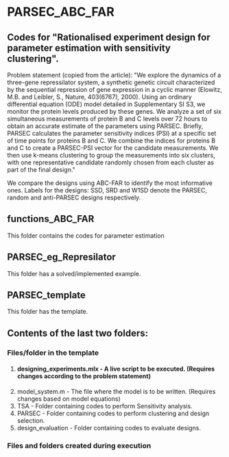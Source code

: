 # PARSEC_ABC_FAR

## Codes for "Rationalised experiment design for parameter estimation with sensitivity clustering".

Problem statement (copied from the article): "We explore the dynamics of a three-gene repressilator system, a synthetic genetic circuit characterized by the sequential repression of gene expression in a cyclic manner (Elowitz, M.B. and Leibler, S., Nature, 403(6767), 2000). Using an ordinary differential equation (ODE) model detailed in Supplementary SI S3, we monitor the protein levels produced by these genes. We analyze a set of six simultaneous measurements of protein B and C levels over 72 hours to obtain an accurate estimate of the parameters using PARSEC. Briefly, PARSEC calculates the parameter sensitivity indices (PSI) at a specific set of time points for proteins B and C. We combine the indices for proteins B and C to create a PARSEC-PSI vector for the candidate measurements. We then use k-means clustering to group the measurements into six clusters, with one representative candidate randomly chosen from each cluster as part of the final design."

We compare the designs using ABC-FAR to identify the most informative ones.
Labels for the designs: SSD, SRD and W1SD denote the PARSEC, random and anti-PARSEC designs respectively.

## functions_ABC_FAR
This folder contains the codes for parameter estimation

## PARSEC_eg_Represilator
This folder has a solved/implemented example.
## PARSEC_template
This folder has the template.

## Contents of the last two folders:
### Files/folder in the template
1. #### designing_experiments.mlx - A live script to be executed. (Requires changes according to the problem statement)
2. model_system.m - The file where the model is to be written. (Requires changes based on model equations)
3. TSA - Folder containing codes to perform Sensitivity analysis.
4. PARSEC - Folder containing codes to perform clustering and design selection.
5. design_evaluation - Folder containing codes to evaluate designs.

### Files and folders created during execution
